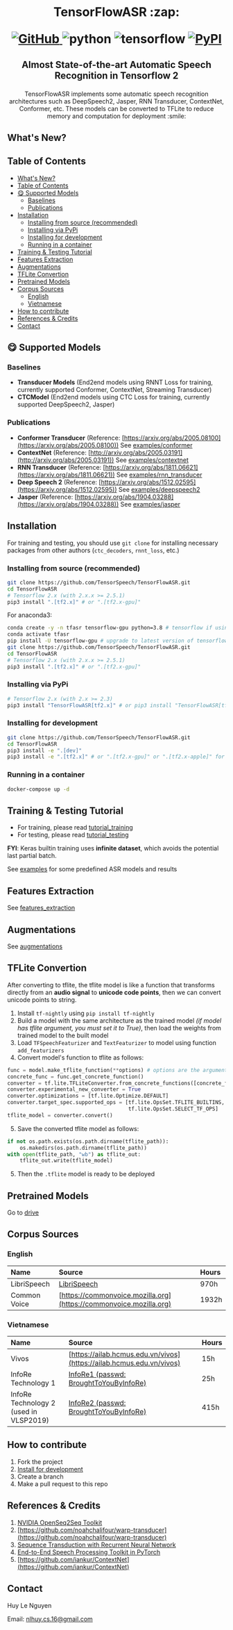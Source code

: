 <h1 align="center">
<p>TensorFlowASR :zap:</p>
<p align="center">
<a href="https://github.com/TensorSpeech/TensorFlowASR/blob/main/LICENSE">
  <img alt="GitHub" src="https://img.shields.io/github/license/TensorSpeech/TensorFlowASR?logo=apache&logoColor=green">
</a>
<img alt="python" src="https://img.shields.io/badge/python-%3E%3D3.6-blue?logo=python">
<img alt="tensorflow" src="https://img.shields.io/badge/tensorflow-%3E%3D2.12.0-orange?logo=tensorflow">
<a href="https://pypi.org/project/TensorFlowASR/">
  <img alt="PyPI" src="https://img.shields.io/pypi/v/TensorFlowASR?color=%234285F4&label=release&logo=pypi&logoColor=%234285F4">
</a>
</p>
</h1>
<h2 align="center">
<p>Almost State-of-the-art Automatic Speech Recognition in Tensorflow 2</p>
</h2>

<p align="center">
TensorFlowASR implements some automatic speech recognition architectures such as DeepSpeech2, Jasper, RNN Transducer, ContextNet, Conformer, etc. These models can be converted to TFLite to reduce memory and computation for deployment :smile:
</p>

## What's New?

## Table of Contents

<!-- TOC -->

- [What's New?](#whats-new)
- [Table of Contents](#table-of-contents)
- [:yum: Supported Models](#yum-supported-models)
  - [Baselines](#baselines)
  - [Publications](#publications)
- [Installation](#installation)
  - [Installing from source (recommended)](#installing-from-source-recommended)
  - [Installing via PyPi](#installing-via-pypi)
  - [Installing for development](#installing-for-development)
  - [Running in a container](#running-in-a-container)
- [Training \& Testing Tutorial](#training--testing-tutorial)
- [Features Extraction](#features-extraction)
- [Augmentations](#augmentations)
- [TFLite Convertion](#tflite-convertion)
- [Pretrained Models](#pretrained-models)
- [Corpus Sources](#corpus-sources)
  - [English](#english)
  - [Vietnamese](#vietnamese)
- [How to contribute](#how-to-contribute)
- [References \& Credits](#references--credits)
- [Contact](#contact)

<!-- /TOC -->

## :yum: Supported Models

### Baselines

- **Transducer Models** (End2end models using RNNT Loss for training, currently supported Conformer, ContextNet, Streaming Transducer)
- **CTCModel** (End2end models using CTC Loss for training, currently supported DeepSpeech2, Jasper)

### Publications

- **Conformer Transducer** (Reference: [https://arxiv.org/abs/2005.08100](https://arxiv.org/abs/2005.08100))
  See [examples/conformer](./examples/conformer)
- **ContextNet** (Reference: [http://arxiv.org/abs/2005.03191](http://arxiv.org/abs/2005.03191))
  See [examples/contextnet](./examples/contextnet)
- **RNN Transducer** (Reference: [https://arxiv.org/abs/1811.06621](https://arxiv.org/abs/1811.06621))
  See [examples/rnn_transducer](./examples/rnn_transducer)
- **Deep Speech 2** (Reference: [https://arxiv.org/abs/1512.02595](https://arxiv.org/abs/1512.02595))
  See [examples/deepspeech2](./examples/deepspeech2)
- **Jasper** (Reference: [https://arxiv.org/abs/1904.03288](https://arxiv.org/abs/1904.03288))
  See [examples/jasper](./examples/jasper)

## Installation

For training and testing, you should use `git clone` for installing necessary packages from other authors (`ctc_decoders`, `rnnt_loss`, etc.)

### Installing from source (recommended)

```bash
git clone https://github.com/TensorSpeech/TensorFlowASR.git
cd TensorFlowASR
# Tensorflow 2.x (with 2.x.x >= 2.5.1)
pip3 install ".[tf2.x]" # or ".[tf2.x-gpu]"
```

For anaconda3:

```bash
conda create -y -n tfasr tensorflow-gpu python=3.8 # tensorflow if using CPU, this makes sure conda install all dependencies for tensorflow
conda activate tfasr
pip install -U tensorflow-gpu # upgrade to latest version of tensorflow
git clone https://github.com/TensorSpeech/TensorFlowASR.git
cd TensorFlowASR
# Tensorflow 2.x (with 2.x.x >= 2.5.1)
pip3 install ".[tf2.x]" # or ".[tf2.x-gpu]"
```

### Installing via PyPi

```bash
# Tensorflow 2.x (with 2.x >= 2.3)
pip3 install "TensorFlowASR[tf2.x]" # or pip3 install "TensorFlowASR[tf2.x-gpu]"
```

### Installing for development

```bash
git clone https://github.com/TensorSpeech/TensorFlowASR.git
cd TensorFlowASR
pip3 install -e ".[dev]"
pip3 install -e ".[tf2.x]" # or ".[tf2.x-gpu]" or ".[tf2.x-apple]" for apple m1 machine
```

### Running in a container

```bash
docker-compose up -d
```



## Training & Testing Tutorial

- For training, please read [tutorial_training](./docs/1_tutorial_training.md)
- For testing, please read [tutorial_testing](./docs/2_tutorial_testing.md)

**FYI**: Keras builtin training uses **infinite dataset**, which avoids the potential last partial batch.

See [examples](./examples/) for some predefined ASR models and results

## Features Extraction

See [features_extraction](./tensorflow_asr/featurizers/README.md)

## Augmentations

See [augmentations](./tensorflow_asr/augmentations/README.md)

## TFLite Convertion

After converting to tflite, the tflite model is like a function that transforms directly from an **audio signal** to **unicode code points**, then we can convert unicode points to string.

1. Install `tf-nightly` using `pip install tf-nightly`
2. Build a model with the same architecture as the trained model _(if model has tflite argument, you must set it to True)_, then load the weights from trained model to the built model
3. Load `TFSpeechFeaturizer` and `TextFeaturizer` to model using function `add_featurizers`
4. Convert model's function to tflite as follows:

```python
func = model.make_tflite_function(**options) # options are the arguments of the function
concrete_func = func.get_concrete_function()
converter = tf.lite.TFLiteConverter.from_concrete_functions([concrete_func])
converter.experimental_new_converter = True
converter.optimizations = [tf.lite.Optimize.DEFAULT]
converter.target_spec.supported_ops = [tf.lite.OpsSet.TFLITE_BUILTINS,
                                       tf.lite.OpsSet.SELECT_TF_OPS]
tflite_model = converter.convert()
```

5. Save the converted tflite model as follows:

```python
if not os.path.exists(os.path.dirname(tflite_path)):
    os.makedirs(os.path.dirname(tflite_path))
with open(tflite_path, "wb") as tflite_out:
    tflite_out.write(tflite_model)
```

5. Then the `.tflite` model is ready to be deployed

## Pretrained Models

Go to [drive](https://drive.google.com/drive/folders/1BD0AK30n8hc-yR28C5FW3LqzZxtLOQfl?usp=sharing)

## Corpus Sources

### English

| **Name**     | **Source**                                                         | **Hours** |
| :----------- | :----------------------------------------------------------------- | :-------- |
| LibriSpeech  | [LibriSpeech](http://www.openslr.org/12)                           | 970h      |
| Common Voice | [https://commonvoice.mozilla.org](https://commonvoice.mozilla.org) | 1932h     |

### Vietnamese

| **Name**                               | **Source**                                                                             | **Hours** |
| :------------------------------------- | :------------------------------------------------------------------------------------- | :-------- |
| Vivos                                  | [https://ailab.hcmus.edu.vn/vivos](https://ailab.hcmus.edu.vn/vivos)                   | 15h       |
| InfoRe Technology 1                    | [InfoRe1 (passwd: BroughtToYouByInfoRe)](https://files.huylenguyen.com/25hours.zip)    | 25h       |
| InfoRe Technology 2 (used in VLSP2019) | [InfoRe2 (passwd: BroughtToYouByInfoRe)](https://files.huylenguyen.com/audiobooks.zip) | 415h      |

## How to contribute

1. Fork the project
2. [Install for development](#installing-for-development)
3. Create a branch
4. Make a pull request to this repo

## References & Credits

1. [NVIDIA OpenSeq2Seq Toolkit](https://github.com/NVIDIA/OpenSeq2Seq)
2. [https://github.com/noahchalifour/warp-transducer](https://github.com/noahchalifour/warp-transducer)
3. [Sequence Transduction with Recurrent Neural Network](https://arxiv.org/abs/1211.3711)
4. [End-to-End Speech Processing Toolkit in PyTorch](https://github.com/espnet/espnet)
5. [https://github.com/iankur/ContextNet](https://github.com/iankur/ContextNet)

## Contact

Huy Le Nguyen

Email: nlhuy.cs.16@gmail.com
